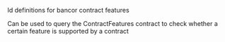Id definitions for bancor contract features

Can be used to query the ContractFeatures contract to check whether a certain feature is supported by a contract




